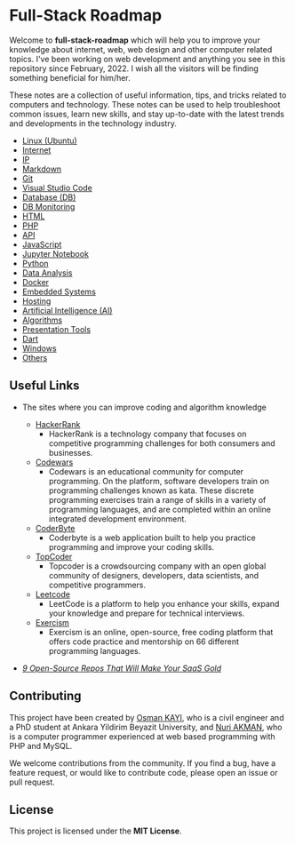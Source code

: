 # Full-Stack Roadmap

Welcome to **full-stack-roadmap** which will help you to improve your knowledge about internet, web, web design and other computer related topics. I've been working on web development and anything you see in this repository since February, 2022. I wish all the visitors will be finding something beneficial for him/her.

These notes are a collection of useful information, tips, and tricks related to computers and technology. These notes can be used to help troubleshoot common issues, learn new skills, and stay up-to-date with the latest trends and developments in the technology industry.

- [Linux (Ubuntu)](./linux)
- [Internet](./internet)
- [IP](./ip)
- [Markdown](./markdown)
- [Git](./git)
- [Visual Studio Code](./vscode)
- [Database (DB)](./db)
- [DB Monitoring](./db.monitoring)
- [HTML](./html)
- [PHP](./php)
- [API](./api)
- [JavaScript](./javascript)
- [Jupyter Notebook](./jupyter.notebook)
- [Python](./python)
- [Data Analysis](./data.analysis)
- [Docker](./docker)
- [Embedded Systems](./embedded.systems/)
- [Hosting](./hosting)
- [Artificial Intelligence (AI)](./ai)
- [Algorithms](./algorithms)
- [Presentation Tools](./presentation)
- [Dart](./dart)
- [Windows](./windows)
- [Others](./others)

## Useful Links

- The sites where you can improve coding and algorithm knowledge

  - [HackerRank](https://www.hackerrank.com/)
    - HackerRank is a technology company that focuses on competitive programming challenges for both consumers and businesses.
  - [Codewars](https://www.codewars.com/)
    - Codewars is an educational community for computer programming. On the platform, software developers train on programming challenges known as kata. These discrete programming exercises train a range of skills in a variety of programming languages, and are completed within an online integrated development environment.
  - [CoderByte](https://coderbyte.com/)
    - Coderbyte is a web application built to help you practice programming and improve your coding skills.
  - [TopCoder](https://www.topcoder.com/)
    - Topcoder is a crowdsourcing company with an open global community of designers, developers, data scientists, and competitive programmers.
  - [Leetcode](https://leetcode.com/)
    - LeetCode is a platform to help you enhance your skills, expand your knowledge and prepare for technical interviews.
  - [Exercism](https://exercism.org/)
    - Exercism is an online, open-source, free coding platform that offers code practice and mentorship on 66 different programming languages.

- _[9 Open-Source Repos That Will Make Your SaaS Gold](https://dev.to/nathan_tarbert/9-open-source-repos-that-will-make-your-saas-gold-54h7)_

## Contributing

This project have been created by [Osman KAYI](https://github.com/OsmanKAYI), who is a civil engineer and a PhD student at Ankara Yildirim Beyazit University, and [Nuri AKMAN](https://github.com/nuriakman), who is a computer programmer experienced at web based programming with PHP and MySQL.

We welcome contributions from the community. If you find a bug, have a feature request, or would like to contribute code, please open an issue or pull request.

## License

This project is licensed under the **MIT License**.
